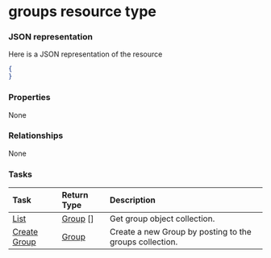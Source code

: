 # groups resource type



### JSON representation

Here is a JSON representation of the resource

<!-- {
  "blockType": "resource",
  "optionalProperties": [

  ],
  "@odata.type": "microsoft.graph.groups"
}-->

```json
{
}

```
### Properties
None

### Relationships
None


### Tasks

| Task		   | Return Type	|Description|
|:---------------|:--------|:----------|
|[List](../api/group_list.md) | [Group](group.md) [] |Get group object collection. |
|[Create Group](../api/group_post_groups.md) |[Group](group.md)| Create a new Group by posting to the groups collection.|

<!-- uuid: 63b805ef-4fcb-4272-b9be-1c690d2f319f
2015-10-19 09:02:18 UTC -->
<!-- {
  "type": "#page.annotation",
  "description": "groups resource",
  "keywords": "",
  "section": "documentation",
  "tocPath": ""
}-->